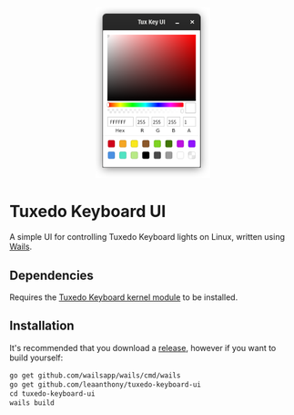 
<p align="center" style="text-align: center">
   <img src="screenshot.png" width="40%"><br/>
</p>

# Tuxedo Keyboard UI

A simple UI for controlling Tuxedo Keyboard lights on Linux, written using [Wails](https://github.com/wailsapp/wails).

## Dependencies

Requires the [Tuxedo Keyboard kernel module](https://github.com/tuxedocomputers/tuxedo-keyboard) to be installed.

## Installation

It's recommended that you download a [release](https://github.com/leaanthony/tuxedo-keyboard-ui/releases/), however if you want to build yourself:

```
go get github.com/wailsapp/wails/cmd/wails
go get github.com/leaanthony/tuxedo-keyboard-ui
cd tuxedo-keyboard-ui
wails build
```